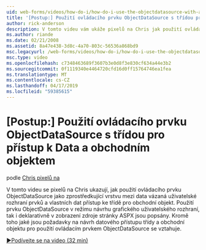 ```yaml
---
uid: web-forms/videos/how-do-i/how-do-i-use-the-objectdatasource-with-a-data-access-class-and-business-object
title: '[Postup:] Použití ovládacího prvku ObjectDataSource s třídou pro přístup k Data a obchodním objektem | Dokumentace Microsoftu'
author: rick-anderson
description: V tomto videu vám ukáže pixelů na Chris jak použití ovládacího prvku ObjectDataSource jako zprostředkující vrstvu mezi data vázaná prvky uživatelského rozhraní a vlastních dat účet...
ms.author: riande
ms.date: 02/21/2008
ms.assetid: 8a47e438-3d8c-4a70-803c-56536a868bd9
msc.legacyurl: /web-forms/videos/how-do-i/how-do-i-use-the-objectdatasource-with-a-data-access-class-and-business-object
msc.type: video
ms.openlocfilehash: c7348463689f3607b3e0d8f3e830cf634a44e3b2
ms.sourcegitcommit: 0f1119340e4464720cfd16d0ff15764746ea1fea
ms.translationtype: MT
ms.contentlocale: cs-CZ
ms.lasthandoff: 04/17/2019
ms.locfileid: "59385615"
---
```

# <a name="how-do-i-use-the-objectdatasource-with-a-data-access-class-and-business-object"></a>[Postup:] Použití ovládacího prvku ObjectDataSource s třídou pro přístup k Data a obchodním objektem

podle [Chris pixelů na](https://twitter.com/chrispels)

V tomto videu se pixelů na Chris ukazují, jak použití ovládacího prvku ObjectDataSource jako zprostředkující vrstvu mezi data vázaná uživatelské rozhraní prvků a vlastních dat přístup ke třídě pro obchodní objekt. Použití prvku ObjectDataSource v režimu návrhu grafického uživatelského rozhraní, tak i deklarativně v zobrazení zdroje stránky ASPX jsou popsány. Kromě toho jaké jsou požadavky na návrh datového přístupu třídy a obchodní objektu pro použití ovládacím prvkem ObjectDataSource se vztahuje.

[&#9654;Podívejte se na video (32 min)](https://channel9.msdn.com/Blogs/ASP-NET-Site-Videos/how-do-i-use-the-objectdatasource-with-a-data-access-class-and-business-object)
